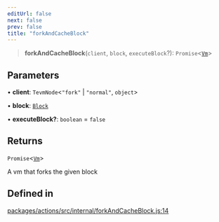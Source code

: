 ```yaml
---
editUrl: false
next: false
prev: false
title: "forkAndCacheBlock"
---
```


> **forkAndCacheBlock**(`client`, `block`, `executeBlock`?): `Promise`\<[`Vm`](/reference/tevm/vm/type-aliases/vm/)\>

## Parameters

• **client**: `TevmNode`\<`"fork"` \| `"normal"`, `object`\>

• **block**: [`Block`](/reference/tevm/block/classes/block/)

• **executeBlock?**: `boolean` = `false`

## Returns

`Promise`\<[`Vm`](/reference/tevm/vm/type-aliases/vm/)\>

A vm that forks the given block

## Defined in

[packages/actions/src/internal/forkAndCacheBlock.js:14](https://github.com/evmts/tevm-monorepo/blob/main/packages/actions/src/internal/forkAndCacheBlock.js#L14)
